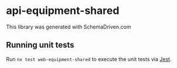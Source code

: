 
# api-equipment-shared

This library was generated with SchemaDriven.com

## Running unit tests

Run `nx test web-equipment-shared` to execute the unit tests via [Jest](https://jestjs.io).

